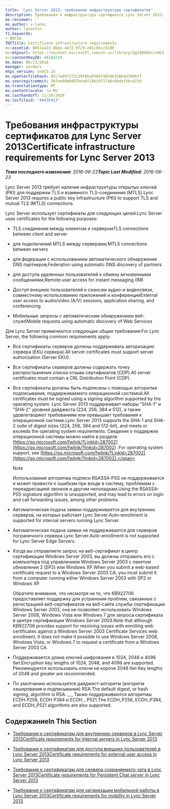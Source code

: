 ```yaml
---
title: 'Lync Server 2013: требования инфраструктуры сертификатов'
description: Требования к инфраструктуре сертификата Lync Server 2013.
ms.reviewer: ''
ms.author: v-lanac
author: lanachin
f1.keywords:
- NOCSH
TOCTitle: Certificate infrastructure requirements
ms:assetid: 0051aa23-0bbe-4e72-9f29-e01c6bcc6190
ms:mtpsurl: https://technet.microsoft.com/en-us/library/Gg398066(v=OCS.15)
ms:contentKeyID: 48183219
ms.date: 06/23/2016
manager: serdars
mtps_version: v=OCS.15
ms.openlocfilehash: 02c7e69f272c29f0ba9386f403db326b4d39bbff
ms.sourcegitcommit: 36fee89bb887bea4f18b19f17a8c69daf5bc423d
ms.translationtype: MT
ms.contentlocale: ru-RU
ms.lasthandoff: 11/26/2020
ms.locfileid: "49435413"
---
```

# <a name="certificate-infrastructure-requirements-for-lync-server-2013"></a><span data-ttu-id="d0508-103">Требования инфраструктуры сертификатов для Lync Server 2013</span><span class="sxs-lookup"><span data-stu-id="d0508-103">Certificate infrastructure requirements for Lync Server 2013</span></span>

<div data-xmlns="http://www.w3.org/1999/xhtml">

<div class="topic" data-xmlns="http://www.w3.org/1999/xhtml" data-msxsl="urn:schemas-microsoft-com:xslt" data-cs="https://msdn.microsoft.com/">

<div data-asp="https://msdn2.microsoft.com/asp">



</div>

<div id="mainSection">

<div id="mainBody"><span data-ttu-id="d0508-104">

<span> </span></span><span class="sxs-lookup"><span data-stu-id="d0508-104">

<span> </span></span></span>

<span data-ttu-id="d0508-105">_**Тема последнего изменения:** 2016-06-23_</span><span class="sxs-lookup"><span data-stu-id="d0508-105">_**Topic Last Modified:** 2016-06-23_</span></span>

<span data-ttu-id="d0508-106">Lync Server 2013 требует наличия инфраструктуры открытых ключей (PKI) для поддержки TLS и взаимного TLS-соединения (MTLS).</span><span class="sxs-lookup"><span data-stu-id="d0508-106">Lync Server 2013 requires a public key infrastructure (PKI) to support TLS and mutual TLS (MTLS) connections.</span></span>

<span data-ttu-id="d0508-107">Lync Server использует сертификаты для следующих целей:</span><span class="sxs-lookup"><span data-stu-id="d0508-107">Lync Server uses certificates for the following purposes:</span></span>

  - <span data-ttu-id="d0508-108">TLS соединения между клиентом и сервером</span><span class="sxs-lookup"><span data-stu-id="d0508-108">TLS connections between client and server</span></span>

  - <span data-ttu-id="d0508-109">для подключений MTLS между серверами;</span><span class="sxs-lookup"><span data-stu-id="d0508-109">MTLS connections between servers</span></span>

  - <span data-ttu-id="d0508-110">для федерации с использованием автоматического обнаружения DNS партнеров;</span><span class="sxs-lookup"><span data-stu-id="d0508-110">Federation using automatic DNS discovery of partners</span></span>

  - <span data-ttu-id="d0508-111">для доступа удаленных пользователей к обмену мгновенными сообщениями;</span><span class="sxs-lookup"><span data-stu-id="d0508-111">Remote user access for instant messaging (IM)</span></span>

  - <span data-ttu-id="d0508-112">Доступ внешних пользователей к сеансам аудио-и видеосвязи, совместному использованию приложений и конференции</span><span class="sxs-lookup"><span data-stu-id="d0508-112">External user access to audio/video (A/V) sessions, application sharing, and conferencing</span></span>

  - <span data-ttu-id="d0508-113">Мобильные запросы с автоматическим обнаружением веб-служб</span><span class="sxs-lookup"><span data-stu-id="d0508-113">Mobile requests using automatic discovery of Web Services</span></span>

<span data-ttu-id="d0508-114">Для Lync Server применяются следующие общие требования:</span><span class="sxs-lookup"><span data-stu-id="d0508-114">For Lync Server, the following common requirements apply:</span></span>

  - <span data-ttu-id="d0508-115">Все сертификаты серверов должны поддерживать авторизацию сервера (EKU сервера).</span><span class="sxs-lookup"><span data-stu-id="d0508-115">All server certificates must support server authorization (Server EKU).</span></span>

  - <span data-ttu-id="d0508-116">Все сертификаты серверов должны содержать точку распространения списка отзыва сертификатов (CDP).</span><span class="sxs-lookup"><span data-stu-id="d0508-116">All server certificates must contain a CRL Distribution Point (CDP).</span></span>

  - <span data-ttu-id="d0508-117">Все сертификаты должны быть подписаны с помощью алгоритма подписывания, поддерживаемого операционной системой.</span><span class="sxs-lookup"><span data-stu-id="d0508-117">All certificates must be signed using a signing algorithm supported by the operating system.</span></span> <span data-ttu-id="d0508-118">Lync Server 2013 поддерживает наборы "SHA-1" и "SHA-2" уровней дайджеста (224, 256, 384 и 512), а также удовлетворяют требованиям или превышает требования к операционной системе.</span><span class="sxs-lookup"><span data-stu-id="d0508-118">Lync Server 2013 supports the SHA-1 and SHA-2 suite of digest sizes (224, 256, 384 and 512-bit), and meets or exceeds the operating system requirements.</span></span> <span data-ttu-id="d0508-119">Сведения о поддержке операционной системы можно найти в разделе [https://go.microsoft.com/fwlink/?LinkId=287002](https://go.microsoft.com/fwlink/?linkid=287002) .</span><span class="sxs-lookup"><span data-stu-id="d0508-119">For operating system support, see [https://go.microsoft.com/fwlink/?LinkId=287002](https://go.microsoft.com/fwlink/?linkid=287002).</span></span>
    
    <div>
    

    > [!NOTE]  
    > <span data-ttu-id="d0508-120">Использование алгоритма подписи RSASSA-PSS не поддерживается и может привести к ошибкам при входе в систему, проблемам с переадресацией звонков и другим неполадкам.</span><span class="sxs-lookup"><span data-stu-id="d0508-120">Using the RSASSA-PSS signature algorithm is unsupported, and may lead to errors on login and call forwarding issues, among other problems.</span></span>

    
    </div>

  - <span data-ttu-id="d0508-121">Автоматическая подача заявки поддерживается для внутренних серверов, на которых работает Lync Server.</span><span class="sxs-lookup"><span data-stu-id="d0508-121">Auto-enrollment is supported for internal servers running Lync Server.</span></span>

  - <span data-ttu-id="d0508-122">Автоматическая подача заявки не поддерживается для серверов пограничного сервера Lync Server.</span><span class="sxs-lookup"><span data-stu-id="d0508-122">Auto-enrollment is not supported for Lync Server Edge Servers.</span></span>

  - <span data-ttu-id="d0508-123">Когда вы отправляете запрос на веб-сертификат в центр сертификации Windows Server 2003, вы должны отправить его с компьютера под управлением Windows Server 2003 с пакетом обновления 2 (SP2) или Windows XP.</span><span class="sxs-lookup"><span data-stu-id="d0508-123">When you submit a web-based certificate request to a Windows Server 2003 CA, you must submit it from a computer running either Windows Server 2003 with SP2 or Windows XP.</span></span>
    
    <span data-ttu-id="d0508-124">Обратите внимание, что несмотря на то, что KB922706 предоставляет поддержку для устранения проблем, связанных с регистрацией веб-сертификатов на веб-сайте службы сертификации Windows Server 2003, она не позволяет использовать Windows Server 2008, Windows Vista или Windows 7 для запроса сертификата в центре сертификации Windows Server 2003.</span><span class="sxs-lookup"><span data-stu-id="d0508-124">Note that although KB922706 provides support for resolving issues with enrolling web certificates against a Windows Server 2003 Certificate Services web enrollment, it does not make it possible to use Windows Server 2008, Windows Vista, or Windows 7 to request a certificate from a Windows Server 2003 CA.</span></span>

  - <span data-ttu-id="d0508-125">Поддерживается длина ключей шифрования в 1024, 2048 и 4096 бит.</span><span class="sxs-lookup"><span data-stu-id="d0508-125">Encryption key lengths of 1024, 2048, and 4096 are supported.</span></span> <span data-ttu-id="d0508-126">Рекомендуется использовать ключи не короче 2048 бит.</span><span class="sxs-lookup"><span data-stu-id="d0508-126">Key lengths of 2048 and greater are recommended.</span></span>

  - <span data-ttu-id="d0508-127">По умолчанию используется дайджест-алгоритм (алгоритм хэширования и подписывания) RSA.</span><span class="sxs-lookup"><span data-stu-id="d0508-127">The default digest, or hash signing, algorithm is RSA.</span></span> <span data-ttu-id="d0508-128">\_ \_ Также поддерживаются алгоритмы ECDH P256, ECDH P384 и ECDH \_ P521.</span><span class="sxs-lookup"><span data-stu-id="d0508-128">The ECDH\_P256, ECDH\_P384, and ECDH\_P521 algorithms are also supported.</span></span> 

<div>

## <a name="in-this-section"></a><span data-ttu-id="d0508-129">Содержание</span><span class="sxs-lookup"><span data-stu-id="d0508-129">In This Section</span></span>

  - [<span data-ttu-id="d0508-130">Требования к сертификатам для внутренних серверов в Lync Server 2013</span><span class="sxs-lookup"><span data-stu-id="d0508-130">Certificate requirements for internal servers in Lync Server 2013</span></span>](lync-server-2013-certificate-requirements-for-internal-servers.md)

  - [<span data-ttu-id="d0508-131">Требования к сертификатам для доступа внешних пользователей в Lync Server 2013</span><span class="sxs-lookup"><span data-stu-id="d0508-131">Certificate requirements for external user access in Lync Server 2013</span></span>](lync-server-2013-certificate-requirements-for-external-user-access.md)

  - [<span data-ttu-id="d0508-132">Требования к сертификатам для сервера сохраняемого чата в Lync Server 2013</span><span class="sxs-lookup"><span data-stu-id="d0508-132">Certificate requirements for Persistent Chat server in Lync Server 2013</span></span>](lync-server-2013-certificate-requirements-for-persistent-chat-server.md)

  - [<span data-ttu-id="d0508-133">Требования к сертификатам для организации мобильной работы в Lync Server 2013</span><span class="sxs-lookup"><span data-stu-id="d0508-133">Certificate requirements for mobility in Lync Server 2013</span></span>](lync-server-2013-certificate-requirements-for-mobility.md)

<span data-ttu-id="d0508-134"></div>

</div>

<span> </span>

</div>

</div>

</span><span class="sxs-lookup"><span data-stu-id="d0508-134"></div>

</div>

<span> </span>

</div>

</div>

</span></span></div>

